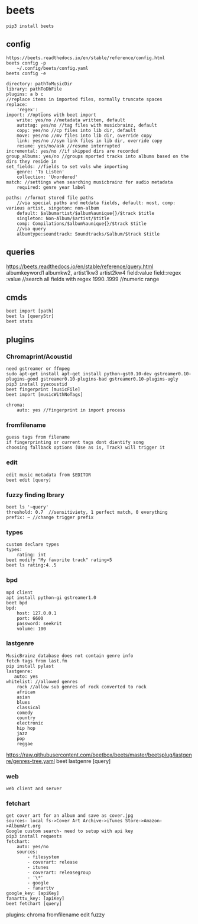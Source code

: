 # beets
    pip3 install beets
## config
    https://beets.readthedocs.io/en/stable/reference/config.html
    beets config -p
        ~/.config/beets/config.yaml
    beets config -e

    directory: pathToMusicDir
    library: pathToDbFile
    plugins: a b c
    //replace items in imported files, normally truncate spaces
    replace:
        'regex': _
    import: //options with beet import
        write: yes/no //metadata written, default
        autotag: yes/no //tag files with musicbrainz, default
        copy: yes/no //cp files into lib dir, default
        move: yes/no //mv files into lib dir, override copy
        link: yes/no //sym link files in lib dir, override copy
        resume: yes/no/ask //resume interrupted
    incremental: yes/no //if skipped dirs are recorded
    group_albums: yes/no //groups mported tracks into albums based on the dirs they reside in
    set_fields: //fields to set vals whe importing
        genre: 'To Listen'
        collection: 'Unordered'
    match: //settings when searching musicbrainz for audio metadata
        required: genre year label
        
    paths: //format stored file paths
        //via special paths and metdata fields, default: most, comp: various artist, singeton: non-album
        default: $albumartist/$album%aunique{}/$track $title
        singleton: Non-Album/$artist/$title
        comp: Compilations/$album%aunique{}/$track $title
        //via query
        albumtype:soundtrack: Soundtracks/$album/$track $title


## queries
https://beets.readthedocs.io/en/stable/reference/query.html
    albumkeyword1 albumkw2, artist1kw3 artist2kw4
    field:value
    field::regex
    :value //search all fields with regex
    1990..1999 //numeric range

## cmds
    beet import [path]
    beet ls [queryStr]
    beet stats

## plugins
### Chromaprint/Acoustid
    need gstreamer or ffmpeg
    sudo apt-get install apt-get install python-gst0.10-dev gstreamer0.10-plugins-good gstreamer0.10-plugins-bad gstreamer0.10-plugins-ugly
    pip3 install pyacoustid
    beet fingerprint [musicFile]
    beet import [musicWithNoTags]

    chroma:
        auto: yes //fingerprint in import process
### fromfilename
    guess tags from filename
    if fingerprinting or current tags dont dientify song
    choosing fallback options (Use as is, Track) will trigger it
### edit
    edit music metadata from $EDITOR
    beet edit [query]
### fuzzy finding lbrary
    beet ls '~query'
    threshold: 0.7  //sensitiviety, 1 perfect match, 0 everything
    prefix: ~ //change trigger prefix
### types 
    custom declare types
    types:
        rating: int
    beet modify "My favorite track" rating=5
    beet ls rating:4..5
### bpd
    mpd client
    apt install python-gi gstreamer1.0
    beet bpd
    bpd:
        host: 127.0.0.1
        port: 6600
        password: seekrit
        volume: 100
### lastgenre
    MusicBrainz database does not contain genre info
    fetch tags from last.fm
    pip install pylast
    lastgenre: 
       auto: yes
    whitelist: //allowed genres
        rock //allow sub genres of rock converted to rock
        african
        asian
        blues
        classical
        comedy
        country
        electronic
        hip hop
        jazz
        pop
        reggae
https://raw.githubusercontent.com/beetbox/beets/master/beetsplug/lastgenre/genres-tree.yaml
    beet lastgenre [query]
### web
    web client and server
### fetchart
    get cover art for an album and save as cover.jpg
    sources- local fs->Cover Art Archive->iTunes Store->Amazon->AlbumArt.org
    Google custom search- need to setup with api key
    pip3 install requests
    fetchart:
        auto: yes/no
        sources:
            - filesystem
            - coverart: release
            - itunes
            - coverart: releasegroup
            - '\*'
            - google
            - fanarttv
    google_key: [apiKey]
    fanarttv_key: [apiKey]
    beet fetchart [query]
plugins: chroma fromfilename edit fuzzy
